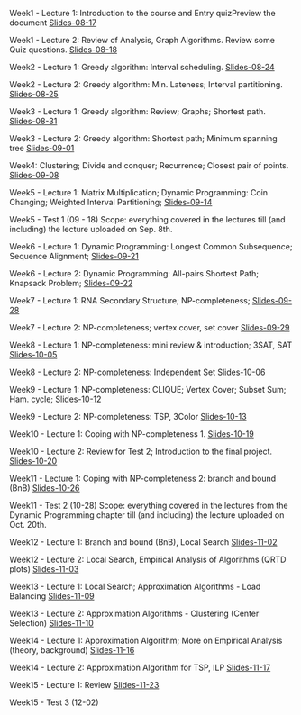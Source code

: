 Week1 - Lecture 1: Introduction to the course and  Entry quizPreview the document [Slides-08-17](https://github.com/sliao7/CSE6140-Algorithm-course-work/blob/master/slides/Slides-08-17.pdf)

Week1 - Lecture 2: Review of Analysis, Graph Algorithms. Review some Quiz questions. [Slides-08-18](https://github.com/sliao7/CSE6140-Algorithm-course-work/blob/master/slides/Slides-08-18.pdf)

Week2 - Lecture 1: Greedy algorithm: Interval scheduling. [Slides-08-24](https://github.com/sliao7/CSE6140-Algorithm-course-work/blob/master/slides/Slides-08-24.pdf) 

Week2 - Lecture 2: Greedy algorithm: Min. Lateness; Interval partitioning. [Slides-08-25](https://github.com/sliao7/CSE6140-Algorithm-course-work/blob/master/slides/Slides-08-25.pdf)

Week3 - Lecture 1: Greedy algorithm: Review; Graphs; Shortest path. [Slides-08-31](https://github.com/sliao7/CSE6140-Algorithm-course-work/blob/master/slides/Slides-08-31.pdf)

Week3 - Lecture 2: Greedy algorithm: Shortest path; Minimum spanning tree [Slides-09-01](https://github.com/sliao7/CSE6140-Algorithm-course-work/blob/master/slides/Slides-09-01.pdf)

Week4: Clustering; Divide and conquer; Recurrence; Closest pair of points. [Slides-09-08](https://github.com/sliao7/CSE6140-Algorithm-course-work/blob/master/slides/Slides-09-08.pdf)

Week5 - Lecture 1: Matrix Multiplication; Dynamic Programming: Coin Changing; Weighted Interval Partitioning; [Slides-09-14](https://github.com/sliao7/CSE6140-Algorithm-course-work/blob/master/slides/Slides-09-14.pdf)

Week5 - Test 1 (09 - 18) Scope: everything covered in the lectures till (and including) the lecture uploaded on Sep. 8th. 

Week6 - Lecture 1: Dynamic Programming: Longest Common Subsequence; Sequence Alignment; [Slides-09-21](https://github.com/sliao7/CSE6140-Algorithm-course-work/blob/master/slides/Slides-09-21.pdf)

Week6 - Lecture 2: Dynamic Programming: All-pairs Shortest Path; Knapsack Problem; [Slides-09-22](https://github.com/sliao7/CSE6140-Algorithm-course-work/blob/master/slides/Slides-09-22.pdf)

Week7 - Lecture 1: RNA Secondary Structure; NP-completeness; [Slides-09-28](https://github.com/sliao7/CSE6140-Algorithm-course-work/blob/master/slides/Slides-09-28.pdf)

Week7 - Lecture 2: NP-completeness; vertex cover, set cover [Slides-09-29](https://github.com/sliao7/CSE6140-Algorithm-course-work/blob/master/slides/Slides-09-29.pdf)

Week8 - Lecture 1: NP-completeness: mini review & introduction;  3SAT, SAT [Slides-10-05](https://github.com/sliao7/CSE6140-Algorithm-course-work/blob/master/slides/Slides-10-05.pdf)

Week8 - Lecture 2: NP-completeness: Independent Set [Slides-10-06](https://github.com/sliao7/CSE6140-Algorithm-course-work/blob/master/slides/Slides-10-06.pdf)

Week9 - Lecture 1: NP-completeness:  CLIQUE; Vertex Cover; Subset Sum; Ham. cycle; [Slides-10-12](https://github.com/sliao7/CSE6140-Algorithm-course-work/blob/master/slides/Slides-10-12.pdf)

Week9 - Lecture 2:  NP-completeness: TSP, 3Color [Slides-10-13](https://github.com/sliao7/CSE6140-Algorithm-course-work/blob/master/slides/Slides-10-13.pdf)

Week10 - Lecture 1: Coping with NP-completeness 1. [Slides-10-19](https://github.com/sliao7/CSE6140-Algorithm-course-work/blob/master/slides/Slides-10-19.pdf)

Week10 - Lecture 2: Review for Test 2; Introduction to the final project. [Slides-10-20](https://github.com/sliao7/CSE6140-Algorithm-course-work/blob/master/slides/Slides-10-20.pdf)

Week11 - Lecture 1: Coping with NP-completeness 2: branch and bound (BnB) [Slides-10-26](https://github.com/sliao7/CSE6140-Algorithm-course-work/blob/master/slides/Slides-10-26.pdf)

Week11 - Test 2 (10-28) Scope: everything covered in the lectures from the Dynamic Programming chapter till (and including) the lecture uploaded on Oct. 20th.

Week12 - Lecture 1:  Branch and bound (BnB), Local Search [Slides-11-02](https://github.com/sliao7/CSE6140-Algorithm-course-work/blob/master/slides/Slides-11-02.pdf)

Week12 - Lecture 2: Local Search, Empirical Analysis of Algorithms (QRTD plots) [Slides-11-03](https://github.com/sliao7/CSE6140-Algorithm-course-work/blob/master/slides/Slides-11-03.pdf)

Week13 - Lecture 1: Local Search; Approximation Algorithms - Load Balancing  [Slides-11-09](https://github.com/sliao7/CSE6140-Algorithm-course-work/blob/master/slides/Slides-11-09.pdf)

Week13 - Lecture 2: Approximation Algorithms - Clustering (Center Selection) [Slides-11-10](https://github.com/sliao7/CSE6140-Algorithm-course-work/blob/master/slides/Slides-11-10.pdf)

Week14 - Lecture 1: Approximation Algorithm; More on Empirical Analysis (theory, background) [Slides-11-16](https://github.com/sliao7/CSE6140-Algorithm-course-work/blob/master/slides/Slides-11-16.pdf)

Week14 - Lecture 2: Approximation Algorithm for TSP, ILP [Slides-11-17](https://github.com/sliao7/CSE6140-Algorithm-course-work/blob/master/slides/Slides-11-17.pdf)

Week15 - Lecture 1:  Review  [Slides-11-23](https://github.com/sliao7/CSE6140-Algorithm-course-work/blob/master/slides/Slides-11-23.pdf)

Week15 - Test 3 (12-02) 
